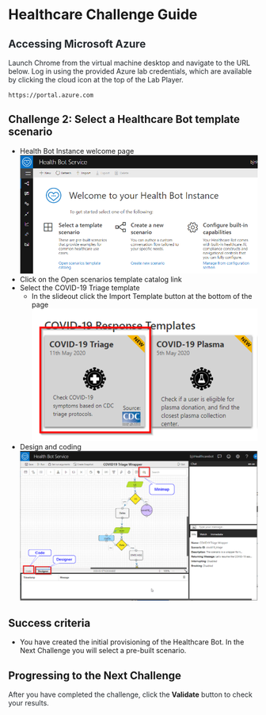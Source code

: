 # Healthcare Challenge Guide


## <span class="colour" style="color:rgb(36, 41, 46)">Accessing Microsoft Azure</span>

<span class="colour" style="color:rgb(36, 41, 46)">Launch Chrome from the virtual machine desktop and navigate to the URL below. Log in using the provided Azure lab credentials, which are available by clicking the cloud icon at the top of the Lab Player.</span>
<span class="colour" style="color:rgb(36, 41, 46)"></span>

```
https://portal.azure.com
```

## Challenge 2: Select a Healthcare Bot template scenario

* Health Bot Instance welcome page
![](images/welcomepage.png)  
* Click on the Open scenarios template catalog link
* Select the COVID-19 Triage template  
    * In the slideout click the Import Template button at the bottom of the page  
![](images/covid-19template.png)
* Design and coding  
![](images/design-coding1.png)

## Success criteria

* You have created the initial provisioning of the Healthcare Bot. In the Next Challenge you will select a pre-built scenario.

## Progressing to the Next Challenge

<span class="colour" style="color:rgb(36, 41, 46)">After you have completed the challenge, click the </span>**Validate**<span class="colour" style="color:rgb(36, 41, 46)"> button to check your results.</span>
